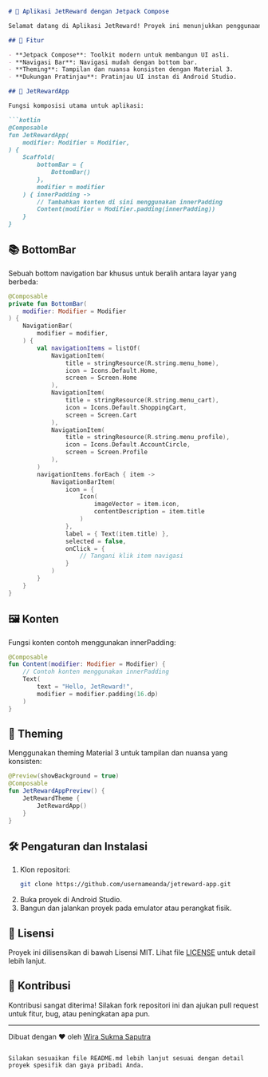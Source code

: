 ```markdown
# 🎉 Aplikasi JetReward dengan Jetpack Compose

Selamat datang di Aplikasi JetReward! Proyek ini menunjukkan penggunaan Jetpack Compose untuk membangun aplikasi Android modern dengan antarmuka pengguna yang indah dan intuitif. 🌟

## 🚀 Fitur

- **Jetpack Compose**: Toolkit modern untuk membangun UI asli.
- **Navigasi Bar**: Navigasi mudah dengan bottom bar.
- **Theming**: Tampilan dan nuansa konsisten dengan Material 3.
- **Dukungan Pratinjau**: Pratinjau UI instan di Android Studio.

## 📱 JetRewardApp

Fungsi komposisi utama untuk aplikasi:

```kotlin
@Composable
fun JetRewardApp(
    modifier: Modifier = Modifier,
) {
    Scaffold(
        bottomBar = {
            BottomBar()
        },
        modifier = modifier
    ) { innerPadding ->
        // Tambahkan konten di sini menggunakan innerPadding
        Content(modifier = Modifier.padding(innerPadding))
    }
}
```

## 📚 BottomBar

Sebuah bottom navigation bar khusus untuk beralih antara layar yang berbeda:

```kotlin
@Composable
private fun BottomBar(
    modifier: Modifier = Modifier
) {
    NavigationBar(
        modifier = modifier,
    ) {
        val navigationItems = listOf(
            NavigationItem(
                title = stringResource(R.string.menu_home),
                icon = Icons.Default.Home,
                screen = Screen.Home
            ),
            NavigationItem(
                title = stringResource(R.string.menu_cart),
                icon = Icons.Default.ShoppingCart,
                screen = Screen.Cart
            ),
            NavigationItem(
                title = stringResource(R.string.menu_profile),
                icon = Icons.Default.AccountCircle,
                screen = Screen.Profile
            ),
        )
        navigationItems.forEach { item ->
            NavigationBarItem(
                icon = {
                    Icon(
                        imageVector = item.icon,
                        contentDescription = item.title
                    )
                },
                label = { Text(item.title) },
                selected = false,
                onClick = {
                    // Tangani klik item navigasi
                }
            )
        }
    }
}
```

## 🖼️ Konten

Fungsi konten contoh menggunakan innerPadding:

```kotlin
@Composable
fun Content(modifier: Modifier = Modifier) {
    // Contoh konten menggunakan innerPadding
    Text(
        text = "Hello, JetReward!",
        modifier = modifier.padding(16.dp)
    )
}
```

## 🌈 Theming

Menggunakan theming Material 3 untuk tampilan dan nuansa yang konsisten:

```kotlin
@Preview(showBackground = true)
@Composable
fun JetRewardAppPreview() {
    JetRewardTheme {
        JetRewardApp()
    }
}
```

## 🛠️ Pengaturan dan Instalasi

1. Klon repositori:
   ```sh
   git clone https://github.com/usernameanda/jetreward-app.git
   ```
2. Buka proyek di Android Studio.
3. Bangun dan jalankan proyek pada emulator atau perangkat fisik.

## 📄 Lisensi

Proyek ini dilisensikan di bawah Lisensi MIT. Lihat file [LICENSE](LICENSE) untuk detail lebih lanjut.

## 🤝 Kontribusi

Kontribusi sangat diterima! Silakan fork repositori ini dan ajukan pull request untuk fitur, bug, atau peningkatan apa pun.

---

Dibuat dengan ❤️ oleh [Wira Sukma Saputra](https://github.com/usernameanda)
```

Silakan sesuaikan file README.md lebih lanjut sesuai dengan detail proyek spesifik dan gaya pribadi Anda.
